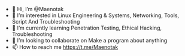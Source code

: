 - 👋 Hi, I’m @Maenotak
- 👀 I’m interested in Linux Engineering & Systems, Networking, Tools, Script And Troubleshooting
- 🌱 I’m currently learning Penetration Testing, Ethical Hacking, Troubleshooting
- 💞️ I’m looking to collaborate on Make a program about anything
- 📫 How to reach me https://t.me/Maenotak

<!---
Maenotak/Maenotak is a ✨ special ✨ repository because its `README.md` (this file) appears on your GitHub profile.
You can click the Preview link to take a look at your changes.
--->
